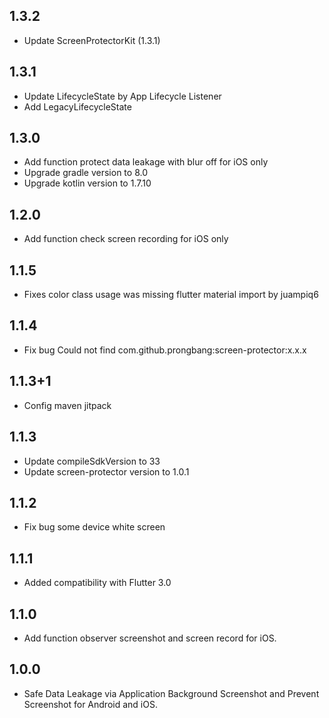 ## 1.3.2

* Update ScreenProtectorKit (1.3.1)

## 1.3.1

* Update LifecycleState by App Lifecycle Listener
* Add LegacyLifecycleState

## 1.3.0

* Add function protect data leakage with blur off for iOS only
* Upgrade gradle version to 8.0
* Upgrade kotlin version to 1.7.10

## 1.2.0

* Add function check screen recording for iOS only

## 1.1.5

* Fixes color class usage was missing flutter material import by juampiq6

## 1.1.4

* Fix bug Could not find com.github.prongbang:screen-protector:x.x.x

## 1.1.3+1

* Config maven jitpack

## 1.1.3

* Update compileSdkVersion to 33
* Update screen-protector version to 1.0.1

## 1.1.2

* Fix bug some device white screen

## 1.1.1

* Added compatibility with Flutter 3.0

## 1.1.0

* Add function observer screenshot and screen record for iOS.

## 1.0.0

* Safe Data Leakage via Application Background Screenshot and Prevent Screenshot for Android and
  iOS.
